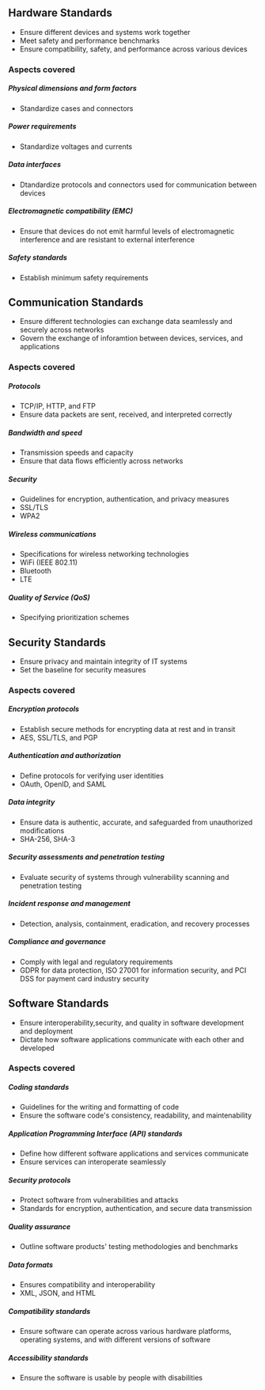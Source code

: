 ## Hardware Standards

- Ensure different devices and systems work together
- Meet safety and performance benchmarks
- Ensure compatibility, safety, and performance across various devices

### Aspects covered

##### Physical dimensions and form factors

- Standardize cases and connectors

##### Power requirements

- Standardize voltages and currents

##### Data interfaces

- Dtandardize protocols and connectors used for communication between devices

##### Electromagnetic compatibility (EMC)

- Ensure that devices do not emit harmful levels of electromagnetic interference and are resistant to external interference

##### Safety standards

- Establish minimum safety requirements

## Communication Standards

- Ensure different technologies can exchange data seamlessly and securely across networks
- Govern the exchange of inforamtion between devices, services, and applications

### Aspects covered

##### Protocols

- TCP/IP, HTTP, and FTP
- Ensure data packets are sent, received, and interpreted correctly
##### Bandwidth and speed

- Transmission speeds and capacity
- Ensure that data flows efficiently across networks
##### Security

- Guidelines for encryption, authentication, and privacy measures
- SSL/TLS
- WPA2

##### Wireless communications

- Specifications for wireless networking technologies
- WiFi (IEEE 802.11)
- Bluetooth
- LTE

##### Quality of Service (QoS)

- Specifying prioritization schemes

## Security Standards

- Ensure privacy and maintain integrity of IT systems
- Set the baseline for security measures

### Aspects covered

##### Encryption protocols

- Establish secure methods for encrypting data at rest and in transit
- AES, SSL/TLS, and PGP
##### Authentication and authorization

- Define protocols for verifying user identities
- OAuth, OpenID, and SAML

##### Data integrity

- Ensure data is authentic, accurate, and safeguarded from unauthorized modifications
- SHA-256, SHA-3

##### Security assessments and penetration testing

- Evaluate security of systems through vulnerability scanning and penetration testing

##### Incident response and management

- Detection, analysis, containment, eradication, and recovery processes

##### Compliance and governance

- Comply with legal and regulatory requirements
- GDPR for data protection, ISO 27001 for information security, and PCI DSS for payment card industry security

## Software Standards

- Ensure interoperability,security, and quality in software development and deployment
- Dictate how software applications communicate with each other and developed

### Aspects covered

##### Coding standards
- Guidelines for the writing and formatting of code
- Ensure the software code's consistency, readability, and maintenability
##### Application Programming Interface (API) standards
- Define how different software applications and services communicate
- Ensure services can interoperate seamlessly
##### Security protocols
- Protect software from vulnerabilities and attacks
- Standards for encryption, authentication, and secure data transmission
##### Quality assurance
- Outline software products' testing methodologies and benchmarks
##### Data formats
- Ensures compatibility and interoperability
- XML, JSON, and HTML
##### Compatibility standards
- Ensure software can operate across various hardware platforms, operating systems, and with different versions of software
##### Accessibility standards
- Ensure the software is usable by people with disabilities